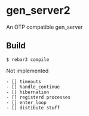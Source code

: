 gen_server2
=====

An OTP compatible gen_server

Build
-----

    $ rebar3 compile


Not implemented

    - [] timeouts
    - [] handle_continue
    - [] hibernation
    - [] registerd processes
    - [] enter_loop
    - [] distibute stuff
